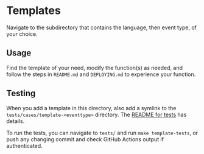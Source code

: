 # Templates

Navigate to the subdirectory that contains the language, then event type, of your choice.

## Usage

Find the template of your need, modify the function(s) as needed, and follow the steps in `README.md` and `DEPLOYING.md` to experience your function.
## Testing

When you add a template in this directory, also add a symlink to the `tests/cases/template-<eventtype>` directory. The [README for tests](../tests/README.md) has details. 

To run the tests, you can navigate to `tests/` and run `make template-tests`, or push any changing commit and check GitHub Actions output if authenticated.
